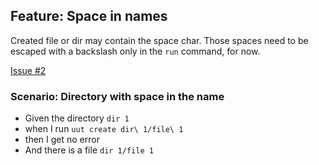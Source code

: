 ## Feature: Space in names

Created file or dir may contain the space char.
Those spaces need to be escaped with a backslash only in the `run` command, for now. 

[Issue #2](https://github.com/LionelDraghi/bbt/issues/2#issue-2406271975)

### Scenario: Directory with space in the name

- Given the directory `dir 1`
- when I run `uut create dir\ 1/file\ 1` 
- then I get no error
- And there is a file `dir 1/file 1`
